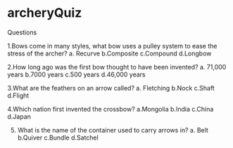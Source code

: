 # archeryQuiz

Questions

1.Bows come in many styles, what bow uses a pulley system to ease the stress of the archer?
a. Recurve  b.Composite c.Compound  d.Longbow

2.How long ago was the first bow thought to have been invented?
a. 71,000 years b.7000 years  c.500 years d.46,000 years

3.What are the feathers on an arrow called?
a. Fletching  b.Nock  c.Shaft d.Flight

4.Which nation first invented the crossbow?
a.Mongolia  b.India c.China d.Japan

5. What is the name of the container used to carry arrows in?
a. Belt b.Quiver  c.Bundle  d.Satchel
